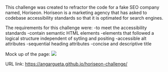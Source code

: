 This challenge was created to refractor the code for a fake SEO company named, Horiseon. Horiseon is a marketing agency that has asked to codebase accessibility standards so that it is optimated for search engines. 

The requirements for this challenge were:
    -to meet the accessibility standards
    -contain semantic HTML elements
    -elements that followed a logical structure independent of  sytling and positing
    -accessible alt attributes
    -sequential heading attributes
    -concise and descriptive title

Mock up of the page:
<img src="/Horiseon.png">

URL link: https://angargueta.github.io/horiseon-challenge/
